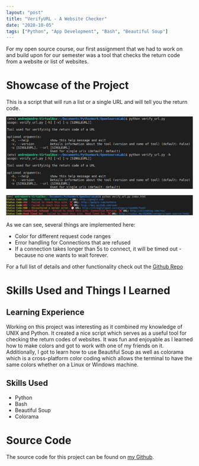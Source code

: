 ```yaml
---
layout: "post"
title: "VerifyURL - A Website Checker"
date: "2020-10-05"
tags: ["Python", "App Development", "Bash", "Beautiful Soup"]
---
```


For my open source course, our first assignment that we had to work on and build upon for our semester was a tool that checks the return code from a website or list of websites.

# Showcase of the Project

This is a script that will run a list or a single URL and will tell you the return code.

![Default Help](/assets/images/posts/DefaultHelp_VerifyURL.png)

![Read File](/assets/images/posts/ReadFile_VerifyURL.png)

As we can see, several things are implemented here:

- Color for different request code ranges
- Error handling for Connections that are refused
- If a connection takes longer than 5s to connect, it will be timed out - because no one wants to wait forever.

For a full list of details and other functionality check out the [Github Repo](https://github.com/abhaseen/Verify-URL)

# Skills Used and Things I Learned

## Learning Experience

Working on this project was interesting as it combined my knowledge of UNIX and Python. It created a nice script which serves as a useful tool for checking the return codes of websites. It was fun and enjoyable as I learned how to make colors and got to work with one of my friends on it. Additionally, I got to learn how to use Beautiful Soup as well as colorama which is a cross-platform color coding which allows the terminal to have the same colors whether on a Linux or Windows machine.

## Skills Used

- Python
- Bash
- Beautiful Soup
- Colorama

# Source Code

The source code for this project can be found on [my Github](https://github.com/abhaseen/Verify-URL).
